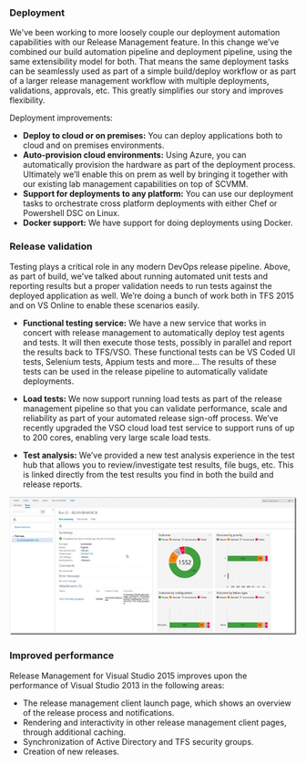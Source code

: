 <properties
    pageTitle="Release Management"
    description="The faster your software is deployed, the quicker you can get feedback. With release management in Visual Studio you can configure, approve and deploy your applications for any environment. Create automated deployment orchestrations for each environment no matter how complex the configuration. Delivering your software more frequently and easily to an environment allows your testers to get to work validating your system and keeps your stakeholders involved in giving feedback."
    slug="releasemanagement"
    order="500"    
    keywords="visual studio, team foundation server, visual studio online, vs2015, vs, visualstudio, tfs, vso"
/>

### Deployment

We've been working to more loosely couple our deployment automation capabilities with our Release Management feature.  In this change we’ve combined our build automation pipeline and deployment pipeline, using the same extensibility model for both.  That means the same deployment tasks can be seamlessly used as part of a simple build/deploy workflow or as part of a larger release management workflow with multiple deployments, validations, approvals, etc.  This greatly simplifies our story and improves flexibility.

Deployment improvements:

 - **Deploy to cloud or on premises:** You can deploy applications both to cloud and on premises environments.
 - **Auto-provision cloud environments:** Using Azure, you can automatically provision the hardware as part of the deployment process.  Ultimately we’ll enable this on prem as well by bringing it together with our existing lab management capabilities on top of SCVMM.
 - **Support for deployments to any platform:** You can use our deployment tasks to orchestrate cross platform deployments with either Chef or Powershell DSC on Linux.
 - **Docker support:** We have support for doing deployments using Docker.

### Release validation

Testing plays a critical role in any modern DevOps release pipeline.  Above, as part of build, we've talked about running automated unit tests and reporting results but a proper validation needs to run tests against the deployed application as well.  We’re doing a bunch of work both in TFS 2015 and on VS Online to enable these scenarios easily.

- **Functional testing service:** We have a new service that works in concert with release management to automatically deploy test agents and tests.  It will then execute those tests, possibly in parallel and report the results back to TFS/VSO.  These functional tests can be VS Coded UI tests, Selenium tests, Appium tests and more…  The results of these tests can be used in the release pipeline to automatically validate deployments.

- **Load tests:** We now support running load tests as part of the release management pipeline so that you can validate performance, scale and reliability as part of your automated release sign-off process.  We’ve recently upgraded the VSO cloud load test service to support runs of up to 200 cores, enabling very large scale load tests.

- **Test analysis:** We’ve provided a new test analysis experience in the test hub that allows you to review/investigate test results, file bugs, etc.  This is linked directly from the test results you find in both the build and release reports.

![](_assets/ReleaseManagement-TestAnalysis.png)

### Improved performance

Release Management for Visual Studio 2015 improves upon the performance of Visual Studio 2013 in the following areas:
- The release management client launch page, which shows an overview of the release process and notifications.
- Rendering and interactivity in other release management client pages, through additional caching.
- Synchronization of Active Directory and TFS security groups.
- Creation of new releases.

